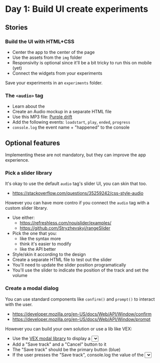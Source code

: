 
# Day 1: Build UI create experiments

## Stories

### Build the UI with HTML+CSS
- Center the app to the center of the page
- Use the assets from the `img` folder
- Responsivity is optional since it'll be a bit tricky to run this on mobile (yet)
- Connect the widgets from your experiments

Save your experiments in an `experiments` folder.

### The `<audio>` tag
- Learn about the <audio> tag:
	- https://www.sitepoint.com/essential-audio-and-video-events-for-html5/
	- https://developer.mozilla.org/en/docs/Web/Guide/Events/Media_events
	- https://www.w3.org/2010/05/video/mediaevents.html
- Create an Audio mockup in a separate HTML file
- Use this MP3 file: [Purple drift](music/Organoid_-_09_-_Purple_Drift.mp3)
- Add the following events: `loadstart`, `play`, `ended`, `progress`
- `console.log` the event name + "happened" to the console

## Optional features

Implementing these are not mandatory, but they can improve the app experience.

### Pick a slider library

It's okay to use the default `audio` tag's slider UI, you can skin that too.

 - https://stackoverflow.com/questions/35259242/css-style-audio

However you can have more contro if you connect the `audio` tag with a custom slider library.

- Use either:
	- https://refreshless.com/nouislider/examples/
	- https://github.com/Stryzhevskyi/rangeSlider
- Pick the one that you:
	- like the syntax more
	- think it's easier to modify
	- like the API better
- Style/skin it according to the design
- Create a separate HTML file to test out the slider
- You'll need to update the slider position programatically
- You'll use the slider to indicate the position of the track and set the volume

### Create a modal dialog

You can use standard components like `confirm()` and `prompt()` to interact with the user. 

- https://developer.mozilla.org/en-US/docs/Web/API/Window/confirm
- https://developer.mozilla.org/en-US/docs/Web/API/Window/prompt

However you can build your own solution or use a lib like VEX:

- Use the [VEX modal library](http://github.hubspot.com/vex/docs/welcome/) to display a <select> element with 3 options of your choice
- Add a "Save track" and a "Cancel" button to it
- The "Save track" should be the primary button (blue)
- If the user presses the "Save track", console.log the value of the <select> input
